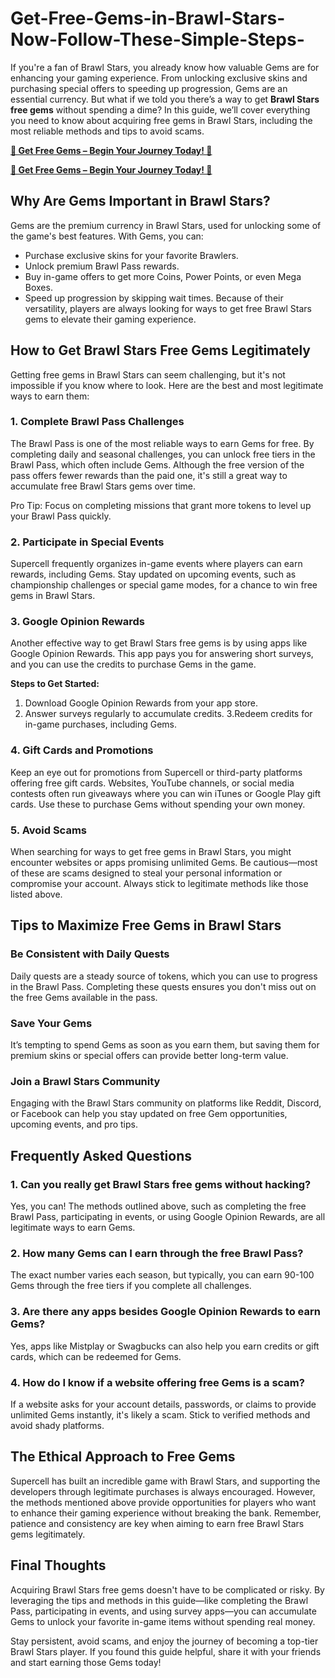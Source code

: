 # Get-Free-Gems-in-Brawl-Stars-Now-Follow-These-Simple-Steps-
If you're a fan of Brawl Stars, you already know how valuable Gems are for enhancing your gaming experience. From unlocking exclusive skins and purchasing special offers to speeding up progression, Gems are an essential currency. But what if we told you there’s a way to get **Brawl Stars free gems** without spending a dime? In this guide, we’ll cover everything you need to know about acquiring free gems in Brawl Stars, including the most reliable methods and tips to avoid scams.

**[💎 Get Free Gems – Begin Your Journey Today! 🌟](https://givxo.com/brawl-stars/)**

**[💎 Get Free Gems – Begin Your Journey Today! 🌟](https://givxo.com/brawl-stars/)**

## Why Are Gems Important in Brawl Stars?
Gems are the premium currency in Brawl Stars, used for unlocking some of the game's best features. With Gems, you can:

- Purchase exclusive skins for your favorite Brawlers.
- Unlock premium Brawl Pass rewards.
- Buy in-game offers to get more Coins, Power Points, or even Mega Boxes.
- Speed up progression by skipping wait times.
Because of their versatility, players are always looking for ways to get free Brawl Stars gems to elevate their gaming experience.

## How to Get Brawl Stars Free Gems Legitimately
Getting free gems in Brawl Stars can seem challenging, but it's not impossible if you know where to look. Here are the best and most legitimate ways to earn them:

### 1. Complete Brawl Pass Challenges
The Brawl Pass is one of the most reliable ways to earn Gems for free. By completing daily and seasonal challenges, you can unlock free tiers in the Brawl Pass, which often include Gems. Although the free version of the pass offers fewer rewards than the paid one, it's still a great way to accumulate free Brawl Stars gems over time.

Pro Tip: Focus on completing missions that grant more tokens to level up your Brawl Pass quickly.

### 2. Participate in Special Events
Supercell frequently organizes in-game events where players can earn rewards, including Gems. Stay updated on upcoming events, such as championship challenges or special game modes, for a chance to win free gems in Brawl Stars.

### 3. Google Opinion Rewards
Another effective way to get Brawl Stars free gems is by using apps like Google Opinion Rewards. This app pays you for answering short surveys, and you can use the credits to purchase Gems in the game.

**Steps to Get Started:**

1. Download Google Opinion Rewards from your app store.
2. Answer surveys regularly to accumulate credits.
3.Redeem credits for in-game purchases, including Gems.

### 4. Gift Cards and Promotions
Keep an eye out for promotions from Supercell or third-party platforms offering free gift cards. Websites, YouTube channels, or social media contests often run giveaways where you can win iTunes or Google Play gift cards. Use these to purchase Gems without spending your own money.

### 5. Avoid Scams
When searching for ways to get free gems in Brawl Stars, you might encounter websites or apps promising unlimited Gems. Be cautious—most of these are scams designed to steal your personal information or compromise your account. Always stick to legitimate methods like those listed above.

## Tips to Maximize Free Gems in Brawl Stars
### Be Consistent with Daily Quests
Daily quests are a steady source of tokens, which you can use to progress in the Brawl Pass. Completing these quests ensures you don't miss out on the free Gems available in the pass.

### Save Your Gems
It’s tempting to spend Gems as soon as you earn them, but saving them for premium skins or special offers can provide better long-term value.

### Join a Brawl Stars Community
Engaging with the Brawl Stars community on platforms like Reddit, Discord, or Facebook can help you stay updated on free Gem opportunities, upcoming events, and pro tips.

## Frequently Asked Questions
### 1. Can you really get Brawl Stars free gems without hacking?
Yes, you can! The methods outlined above, such as completing the free Brawl Pass, participating in events, or using Google Opinion Rewards, are all legitimate ways to earn Gems.

### 2. How many Gems can I earn through the free Brawl Pass?
The exact number varies each season, but typically, you can earn 90-100 Gems through the free tiers if you complete all challenges.

### 3. Are there any apps besides Google Opinion Rewards to earn Gems?
Yes, apps like Mistplay or Swagbucks can also help you earn credits or gift cards, which can be redeemed for Gems.

### 4. How do I know if a website offering free Gems is a scam?
If a website asks for your account details, passwords, or claims to provide unlimited Gems instantly, it's likely a scam. Stick to verified methods and avoid shady platforms.

## The Ethical Approach to Free Gems
Supercell has built an incredible game with Brawl Stars, and supporting the developers through legitimate purchases is always encouraged. However, the methods mentioned above provide opportunities for players who want to enhance their gaming experience without breaking the bank. Remember, patience and consistency are key when aiming to earn free Brawl Stars gems legitimately.

## Final Thoughts
Acquiring Brawl Stars free gems doesn't have to be complicated or risky. By leveraging the tips and methods in this guide—like completing the Brawl Pass, participating in events, and using survey apps—you can accumulate Gems to unlock your favorite in-game items without spending real money.

Stay persistent, avoid scams, and enjoy the journey of becoming a top-tier Brawl Stars player. If you found this guide helpful, share it with your friends and start earning those Gems today!
